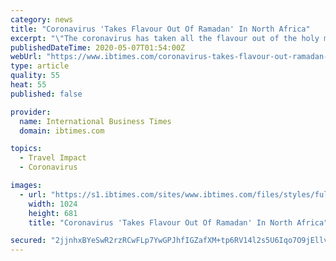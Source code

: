 ```yaml
---
category: news
title: "Coronavirus 'Takes Flavour Out Of Ramadan' In North Africa"
excerpt: "\"The coronavirus has taken all the flavour out of the holy month this year,\" said the mother-of-four. In Morocco, dates -- a Ramadan staple -- and sweets are still available at the markets or in supermarkets."
publishedDateTime: 2020-05-07T01:54:00Z
webUrl: "https://www.ibtimes.com/coronavirus-takes-flavour-out-ramadan-north-africa-2971627"
type: article
quality: 55
heat: 55
published: false

provider:
  name: International Business Times
  domain: ibtimes.com

topics:
  - Travel Impact
  - Coronavirus

images:
  - url: "https://s1.ibtimes.com/sites/www.ibtimes.com/files/styles/full/public/2020/05/06/this-year-social-distancing-measures-have-largely-put.jpg"
    width: 1024
    height: 681
    title: "Coronavirus 'Takes Flavour Out Of Ramadan' In North Africa"

secured: "2jjnhxBYeSwR2rzRCwFLp7YwGPJhfIGZafXM+tp6RV14l2s5U6Iqo7O9jEllvohNI3hbnE/jv2UOzk+dIZyyb3Rvna1rD5MFBwdbkUFFRI9foC8Y5QE2TipSwfLZGBIWqr5FmES/v0IrNeoEhkin+loBPR4Cf0F+Z91Vn9Ul+IolQNPIvXYvN+kxhHWYkwNR882ExGBuW1NtslDDq5XJFukfkY4PqIkxh+JIyx0uBLUBhpB1j+V6t1dVgsdioH0QgJsX2NnQUvEPXvICvF3CyH26OYmvBNHQZbQVFYmDdrpIZ0WHSivTvyogFjXIjPZk;SKGswHh/j+oRU9hCcVtMlw=="
---
```


